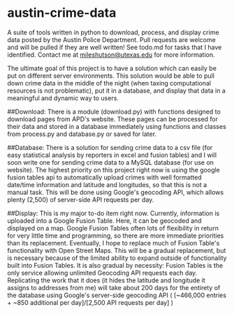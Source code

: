 austin-crime-data
=================

A suite of tools written in python to download, process, and display crime data posted by the Austin Police Department. Pull requests are welcome and will be pulled if they are well written! See todo.md for tasks that I have identified. Contact me at mileshutson@utexas.edu for more information.

The ultimate goal of this project is to have a solution which can easily be put on different server environments. This solution would be able to pull down crime data in the middle of the night (when taxing computational resources is not problematic),
put it in a database, and display that data in a meaningful and dynamic way to users.

##Download:
There is a module (download.py) with functions designed to download pages from APD's website. These pages can be processed for their data and stored in a database immediately using functions and classes from process.py and database.py or saved for later.

##Database:
There is a solution for sending crime data to a csv file (for easy statistical analysis by reporters in excel and fusion tables) and I will soon write one for sending crime data to a MySQL database (for use on website). The highest priority on this project right now is using the google fusion tables api to automatically upload crimes with well formatted date/time information and latitude and longitudes, so that this is not a manual task. This will be done using Google's geocoding API, which allows plenty (2,500) of server-side API requests per day.

##Display:
This is my major to-do item right now. Currently, information is uploaded into a Google Fusion Table. Here, it can be geocoded and displayed on a map. Google Fusion Tables often lots of flexibility in return for very little time and programming, so there are more immediate priorities than its replacement. Eventually, I hope to replace much of Fusion Table's functionality with Open Street Maps. This will be a gradual replacement, but is necessary because of the limited ability to expand outside of functionality built into Fusion Tables. It is also gradual by necessity: Fusion Tables is the only service allowing unlimited Geocoding API requests each day. Replicating the work that it does (it hides the latitude and longitude it assigns to addresses from me) will take about 200 days for the entirety of the database using Google's server-side geocoding API ( [~466,000 entries + ~850 additional per day]/[2,500 API requests per day] )
